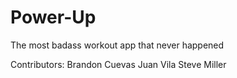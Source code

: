 # Power-Up
The most badass workout app that never happened

Contributors:
Brandon Cuevas
Juan Vila
Steve Miller
